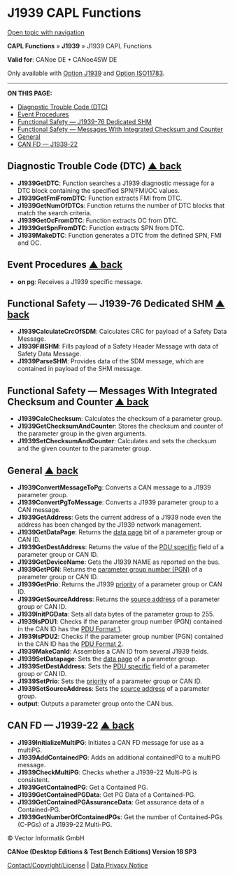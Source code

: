 # J1939 CAPL Functions

[Open topic with navigation](../../../../CANoeDEFamily.htm#Topics/CAPLFunctions/J1939/CAPLfunctionsJ1939Overview.md)

**CAPL Functions** » **J1939** » J1939 CAPL Functions

**Valid for**: CANoe DE • CANoe4SW DE

Only available with [Option J1939](../../CANoeCANalyzer/J1939/J1939.md) and [Option ISO11783](../../CANoeCANalyzer/ISO11783/ISO11783.md).

---

**ON THIS PAGE:**

- [Diagnostic Trouble Code (DTC)](#J1939DTC)
- [Event Procedures](#EventProcedures)
- [Functional Safety — J1939-76 Dedicated SHM](#BMFunctionalSafetySHM)
- [Functional Safety — Messages With Integrated Checksum and Counter](#BMFunctionalSafetyCaC)
- [General](#General)
- [CAN FD — J1939-22](#BMcanFDJ1939-22)

## Diagnostic Trouble Code (DTC) [▲ back](#Shortcuts)

- **J1939GetDTC**: Function searches a J1939 diagnostic message for a DTC block containing the specified SPN/FMI/OC values.
- **J1939GetFmiFromDTC**: Function extracts FMI from DTC.
- **J1939GetNumOfDTCs**: Function returns the number of DTC blocks that match the search criteria.
- **J1939GetOcFromDTC**: Function extracts OC from DTC.
- **J1939GetSpnFromDTC**: Function extracts SPN from DTC.
- **J1939MakeDTC**: Function generates a DTC from the defined SPN, FMI and OC.

## Event Procedures [▲ back](#Shortcuts)

- **on pg**: Receives a J1939 specific message.

## Functional Safety — J1939-76 Dedicated SHM [▲ back](#Shortcuts)

- **J1939CalculateCrcOfSDM**: Calculates CRC for payload of a Safety Data Message.
- **J1939FillSHM**: Fills payload of a Safety Header Message with data of Safety Data Message.
- **J1939ParseSHM**: Provides data of the SDM message, which are contained in payload of the SHM message.

## Functional Safety — Messages With Integrated Checksum and Counter [▲ back](#Shortcuts)

- **J1939CalcChecksum**: Calculates the checksum of a parameter group.
- **J1939GetChecksumAndCounter**: Stores the checksum and counter of the parameter group in the given arguments.
- **J1939SetChecksumAndCounter**: Calculates and sets the checksum and the given counter to the parameter group.

## General [▲ back](#Shortcuts)

- **J1939ConvertMessageToPg**: Converts a CAN message to a J1939 parameter group.
- **J1939ConvertPgToMessage**: Converts a J1939 parameter group to a CAN message.
- **J1939GetAddress**: Gets the current address of a J1939 node even the address has been changed by the J1939 network management.
- **J1939GetDataPage**: Returns the [data page](../../CANoeCANalyzer/J1939/j1939basics/j1939PGandPGN.md) bit of a parameter group or CAN ID.
- **J1939GetDestAddress**: Returns the value of the [PDU specific](../../CANoeCANalyzer/J1939/j1939basics/j1939PGandPGN.md) field of a parameter group or CAN ID.
- **J1939GetDeviceName**: Gets the J1939 NAME as reported on the bus.
- **J1939GetPGN**: Returns the [parameter group number (PGN)](../../CANoeCANalyzer/J1939/j1939basics/j1939PGandPGN.md) of a parameter group or CAN ID.
- **J1939GetPrio**: Returns the J1939 [priority](../../CANoeCANalyzer/J1939/j1939basics/j1939PGandPGN.md) of a parameter group or CAN ID.
- **J1939GetSourceAddress**: Returns the [source address](../../CANoeCANalyzer/J1939/j1939basics/j1939PGandPGN.md) of a parameter group or CAN ID.
- **J1939InitPGData**: Sets all data bytes of the parameter group to 255.
- **J1939IsPDU1**: Checks if the parameter group number (PGN) contained in the CAN ID has the [PDU Format 1](../../CANoeCANalyzer/J1939/j1939basics/j1939PGandPGN.md).
- **J1939IsPDU2**: Checks if the parameter group number (PGN) contained in the CAN ID has the [PDU Format 2](../../CANoeCANalyzer/J1939/j1939basics/j1939PGandPGN.md).
- **J1939MakeCanId**: Assembles a CAN ID from several J1939 fields.
- **J1939SetDatapage**: Sets the [data page](../../CANoeCANalyzer/J1939/j1939basics/j1939PGandPGN.md) of a parameter group.
- **J1939SetDestAddress**: Sets the [PDU specific](../../CANoeCANalyzer/J1939/j1939basics/j1939PGandPGN.md) field of a parameter group or CAN ID.
- **J1939SetPrio**: Sets the [priority](../../CANoeCANalyzer/J1939/j1939basics/j1939PGandPGN.md) of a parameter group or CAN ID.
- **J1939SetSourceAddress**: Sets the [source address](../../CANoeCANalyzer/J1939/j1939basics/j1939PGandPGN.md) of a parameter group.
- **output**: Outputs a parameter group onto the CAN bus.

## CAN FD — J1939-22 [▲ back](#Shortcuts)

- **J1939InitializeMultiPG**: Initiates a CAN FD message for use as a multiPG.
- **J1939AddContainedPG**: Adds an additional containedPG to a multiPG message.
- **J1939CheckMultiPG**: Checks whether a J1939-22 Multi-PG is consistent.
- **J1939GetContainedPG**: Get a Contained PG.
- **J1939GetContainedPGData**: Get PG Data of a Contained-PG.
- **J1939GetContainedPGAssuranceData**: Get assurance data of a Contained-PG.
- **J1939GetNumberOfContainedPGs**: Get the number of Contained-PGs (C-PGs) of a J1939-22 Multi-PG.

© Vector Informatik GmbH

**CANoe (Desktop Editions & Test Bench Editions) Version 18 SP3**

[Contact/Copyright/License](../../Shared/ContactCopyrightLicense.md) | [Data Privacy Notice](https://www.vector.com/int/en/company/get-info/privacy-policy/)
